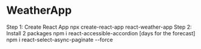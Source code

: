 # WeatherApp
Step 1:
Create React App
npx create-react-app react-weather-app
Step 2:
Install 2 packages
npm i react-accessible-accordion [days for the forecast]
npm i react-select-async-paginate --force
